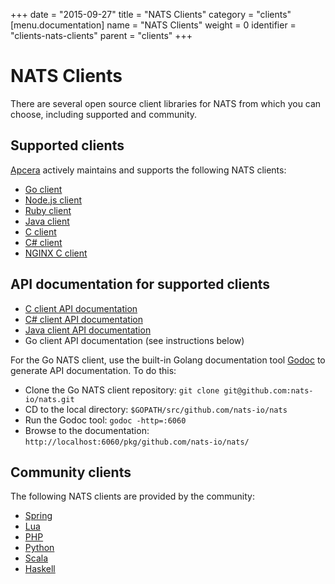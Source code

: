 +++
date = "2015-09-27"
title = "NATS Clients"
category = "clients"
[menu.documentation]
  name = "NATS Clients"
  weight = 0
  identifier = "clients-nats-clients"
  parent = "clients"
+++

# NATS Clients

There are several open source client libraries for NATS from which you can choose, including supported and community.

## Supported clients

[Apcera](https://www.apcera.com/) actively maintains and supports the following NATS clients:

- [Go client](https://github.com/nats-io/nats)
- [Node.js client](https://github.com/nats-io/node-nats)
- [Ruby client](https://github.com/nats-io/ruby-nats)
- [Java client](https://github.com/nats-io/jnats)
- [C client](https://github.com/nats-io/cnats)
- [C# client](https://github.com/nats-io/csnats)
- [NGINX C client](https://github.com/nats-io/nginx-nats)

## API documentation for supported clients

- [C client API documentation](http://nats-io.github.io/cnats/)
- [C# client API documentation](http://nats-io.github.io/csnats/)
- [Java client API documentation](http://nats-io.github.io/jnats)
- Go client API documentation (see instructions below)

For the Go NATS client, use the built-in Golang documentation tool [Godoc](https://godoc.org/golang.org/x/tools/cmd/godoc) to generate API documentation. To do this:

- Clone the Go NATS client repository: `git clone git@github.com:nats-io/nats.git`
- CD to the local directory: `$GOPATH/src/github.com/nats-io/nats`
- Run the Godoc tool: `godoc -http=:6060`
- Browse to the documentation: `http://localhost:6060/pkg/github.com/nats-io/nats/`

## Community clients

The following NATS clients are provided by the community:

- [Spring](https://github.com/cloudfoundry-community/java-nats)
- [Lua](https://github.com/DawnAngel/lua-nats)
- [PHP](https://github.com/repejota/phpnats)
- [Python](https://github.com/mcuadros/pynats)
- [Scala](https://github.com/tyagihas/scala_nats/)
- [Haskell](https://github.com/ondrap/nats-queue)
